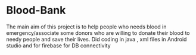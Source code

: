 # Blood-Bank
The main aim of this project is to help  people who needs blood in emergency/associate some donors who are willing to donate their blood to needy people and save their lives. Did coding in java , xml files in Android studio and for firebase for DB connectivity
